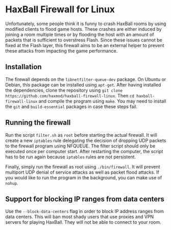 # HaxBall Firewall for Linux
Unfortunately, some people think it is funny to crash HaxBall rooms by using modified clients to flood game hosts.
These crashes are either induced by joining a room multiple times or by flooding the host with an amount of packets that is sufficient to overstress Flash.
Since these issues cannot be fixed at the Flash layer, this firewall aims to be an external helper to prevent these attacks from impacting the game performance.

## Installation
The firewall depends on the `libnetfilter-queue-dev` package. On Ubuntu or Debian, this package can be installed using `apt-get`.
After having installed the dependencies, clone the repository using `git clone https://github.com/haxmod/haxball-firewall-linux`.
Then `cd haxball-firewall-linux` and compile the program using `make`. You may need to install the `git` and `build-essential` packages in case these steps fail.

## Running the firewall
Run the script `filter.sh` as `root` before starting the actual firewall. It will create a new `iptables` rule delegating the decision of dropping UDP packets to the firewall program using NFQUEUE. The filter script should only be executed once per computer start. After restarting the computer, the script has to be run again because `iptables` rules are not persistent.

Finally, simply run the firewall as root using `./bin/firewall`. It will prevent multiport UDP denial of service attacks as well as packet flood attacks. If you would like to run the program in the background, you can make use of `nohup`.

## Support for blocking IP ranges from data centers
Use the `--block-data-centers` flag in order to block IP address ranges from data centers. This will ban most shady users that use proxies and VPN servers for playing HaxBall. They will not be able to connect to your room.
